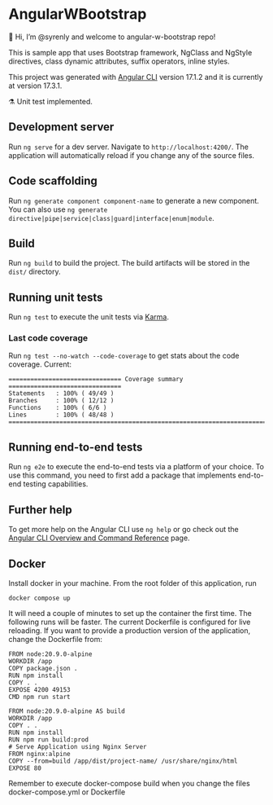 # AngularWBootstrap

👋 Hi, I’m @syrenly and welcome to angular-w-bootstrap repo!

This is sample app that uses Bootstrap framework, NgClass and NgStyle directives, class dynamic attributes, suffix operators, inline styles.

This project was generated with [Angular CLI](https://github.com/angular/angular-cli) version 17.1.2 and it is currently at version 17.3.1.

⚗️ Unit test implemented.

## Development server

Run `ng serve` for a dev server. Navigate to `http://localhost:4200/`. The application will automatically reload if you change any of the source files.

## Code scaffolding

Run `ng generate component component-name` to generate a new component. You can also use `ng generate directive|pipe|service|class|guard|interface|enum|module`.

## Build

Run `ng build` to build the project. The build artifacts will be stored in the `dist/` directory.

## Running unit tests

Run `ng test` to execute the unit tests via [Karma](https://karma-runner.github.io).

### Last code coverage

Run `ng test --no-watch --code-coverage` to get stats about the code coverage. Current:

```
=============================== Coverage summary ===============================
Statements   : 100% ( 49/49 )
Branches     : 100% ( 12/12 )
Functions    : 100% ( 6/6 )
Lines        : 100% ( 48/48 )
================================================================================
```

## Running end-to-end tests

Run `ng e2e` to execute the end-to-end tests via a platform of your choice. To use this command, you need to first add a package that implements end-to-end testing capabilities.

## Further help

To get more help on the Angular CLI use `ng help` or go check out the [Angular CLI Overview and Command Reference](https://angular.io/cli) page.

## Docker

Install docker in your machine. From the root folder of this application, run

`docker compose up`

It will need a couple of minutes to set up the container the first time. The following runs will be faster.
The current Dockerfile is configured for live reloading. If you want to provide a production version of the application, change the Dockerfile from:

```
FROM node:20.9.0-alpine
WORKDIR /app
COPY package.json .
RUN npm install
COPY . .
EXPOSE 4200 49153
CMD npm run start
```

```
FROM node:20.9.0-alpine AS build
WORKDIR /app
COPY . .
RUN npm install
RUN npm run build:prod
# Serve Application using Nginx Server
FROM nginx:alpine
COPY --from=build /app/dist/project-name/ /usr/share/nginx/html
EXPOSE 80
```

Remember to execute docker-compose build when you change the files docker-compose.yml or Dockerfile
